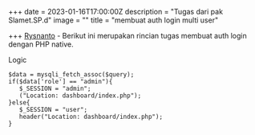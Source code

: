 +++
date = 2023-01-16T17:00:00Z
description = "Tugas dari pak Slamet.SP.d"
image = ""
title = "membuat auth login multi user"

+++
[Rysnanto](rysnanto.eu.org) - Berikut ini merupakan rincian tugas membuat auth login dengan PHP native. 

Logic 

    
    
    $data = mysqli_fetch_assoc($query);
    if($data['role'] == "admin"){
       $_SESSION = "admin";
       ("Location: dashboard/index.php");
    }else{
       $_SESSION = "user";
       header("Location: dashboard/index.php");
    }